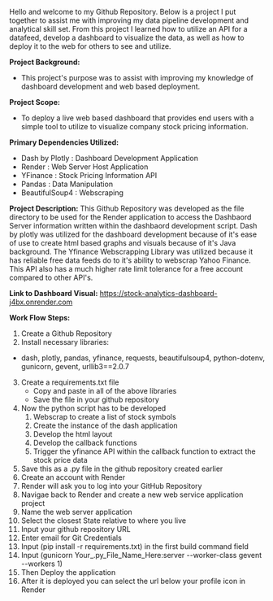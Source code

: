 Hello and welcome to my Github Repository.
Below is a project I put together to assist me with improving my data pipeline development and analytical skill set. 
From this project I learned how to utilize an API for a datafeed, develop a dashboard to visualize the data, as well 
as how to deploy it to the web for others to see and utilize.

**Project Background:**
- This project's purpose was to assist with improving my knowledge of dashboard development and web based deployment.  

**Project Scope:**
- To deploy a live web based dashboard that provides end users with a simple tool to utilize to visualize company stock pricing information.

**Primary Dependencies Utilized:**
- Dash by Plotly : Dashboard Development Application
- Render : Web Server Host Application
- YFinance : Stock Pricing Information API
- Pandas : Data Manipulation
- BeautifulSoup4 : Webscraping

**Project Description:**
This Github Repository was developed as the file directory to be used for the Render application to access the Dashbaord Server information written within the dashbaord development script. 
Dash by plotly was utilized for the dashboard development because of it's ease of use to create html based graphs and visuals because of it's Java background. The Yfinance Webscrapping Library was 
utilized because it has reliable free data feeds do to it's ability to webscrap Yahoo Finance. This API also has a much higher rate limit tolerance for a free account compared to other API's.

**Link to Dashboard Visual:**
https://stock-analytics-dashboard-j4bx.onrender.com

**Work Flow Steps:**

1. Create a Github Repository
2. Install necessary libraries:
- dash, plotly, pandas, yfinance, requests, beautifulsoup4, python-dotenv, gunicorn, gevent, urllib3==2.0.7
3. Create a requirements.txt file
   - Copy and paste in all of the above libraries
   - Save the file in your github repository
4. Now the python script has to be developed
   1. Webscrap to create a list of stock symbols
   2. Create the instance of the dash application
   3. Develop the html layout
   4. Develop the callback functions
   5. Trigger the yfinance API within the callback function to extract the stock price data
5. Save this as a .py file in the github repository created earlier
6. Create an account with Render
7. Render will ask you to log into your GitHub Repository
8. Navigae back to Render and create a new web service application project
9. Name the web server application
10. Select the closest State relative to where you live
11. Input your github repository URL
12. Enter email for Git Credentials
13. Input (pip install -r requirements.txt) in the first build command field
14. Input (gunicorn Your_.py_File_Name_Here:server --worker-class gevent --workers 1)
15. Then Deploy the application
16. After it is deployed you can select the url below your profile icon in Render 


